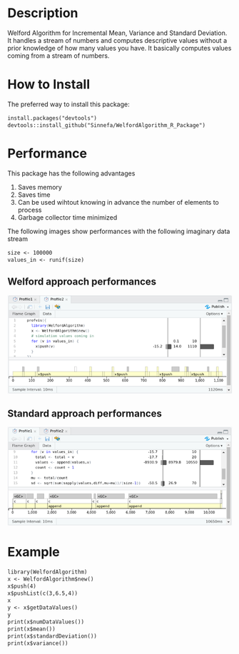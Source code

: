 # Description
Welford Algorithm for Incremental Mean, Variance and Standard Deviation.
It handles a stream of numbers and computes descriptive values without a prior knowledge of how many values you have. It basically computes values coming from a stream of numbers.

# How to Install

The preferred way to install this package:
```
install.packages("devtools")
devtools::install_github("Sinnefa/WelfordAlgorithm_R_Package")
```
# Performance
This package has the following advantages
1. Saves memory
2. Saves time
3. Can be used wihtout knowing in advance the number of elements to process
4. Garbage collector time minimized

The following images show performances with the following imaginary data stream
```
size <- 100000
values_in <- runif(size)
```

## Welford approach performances
![Welford performances](/imgs/welford.png "Welford")

## Standard approach performances
![Standard performances](/imgs/standard.png "Standard")

# Example

```
library(WelfordAlgorithm)
x <- WelfordAlgorithm$new()
x$push(4)
x$pushList(c(3,6.5,4))
x
y <- x$getDataValues()
y
print(x$numDataValues())
print(x$mean())
print(x$standardDeviation())
print(x$variance())
```

